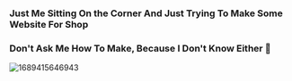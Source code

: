 ### Just Me Sitting On the Corner And Just Trying To Make Some Website For Shop 
### Don't Ask Me How To Make, Because I Don't Know Either 🤯
![1689415646943](https://github.com/Aku-Mars/Shop/assets/76494850/ee906c2a-097b-4ce4-9940-60954e914815)
